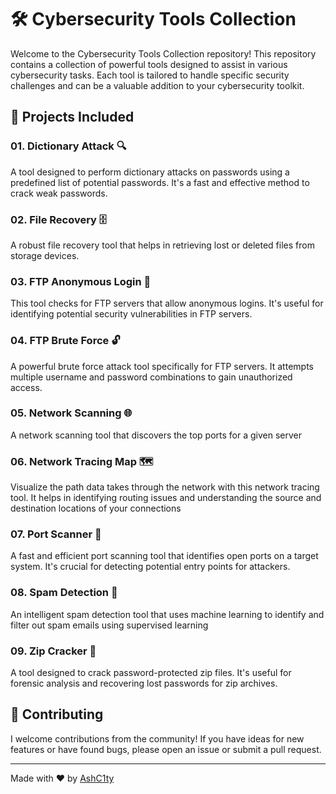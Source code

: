 # 🛠️ Cybersecurity Tools Collection

Welcome to the Cybersecurity Tools Collection repository! This repository contains a collection of powerful tools designed to assist in various cybersecurity tasks. Each tool is tailored to handle specific security challenges and can be a valuable addition to your cybersecurity toolkit.

## 🌟 Projects Included

### 01. Dictionary Attack 🔍
A tool designed to perform dictionary attacks on passwords using a predefined list of potential passwords. It's a fast and effective method to crack weak passwords.

### 02. File Recovery 🗄️
A robust file recovery tool that helps in retrieving lost or deleted files from storage devices.

### 03. FTP Anonymous Login 🚪
This tool checks for FTP servers that allow anonymous logins. It's useful for identifying potential security vulnerabilities in FTP servers.

### 04. FTP Brute Force 🔓
A powerful brute force attack tool specifically for FTP servers. It attempts multiple username and password combinations to gain unauthorized access.

### 05. Network Scanning 🌐
A network scanning tool that discovers the top ports for a given server

### 06. Network Tracing Map 🗺️
Visualize the path data takes through the network with this network tracing tool. It helps in identifying routing issues and understanding the source and destination locations of your connections

### 07. Port Scanner 📡
A fast and efficient port scanning tool that identifies open ports on a target system. It's crucial for detecting potential entry points for attackers.

### 08. Spam Detection 📧
An intelligent spam detection tool that uses machine learning to identify and filter out spam emails using supervised learning

### 09. Zip Cracker 🔐
A tool designed to crack password-protected zip files. It's useful for forensic analysis and recovering lost passwords for zip archives.

## 🤝 Contributing

I welcome contributions from the community! If you have ideas for new features or have found bugs, please open an issue or submit a pull request.

---

Made with ❤️ by [AshC1ty](https://github.com/AshC1ty)
